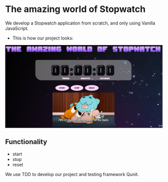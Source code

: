 # The amazing world of Stopwatch

We develop a Stopwatch application from scratch, and only using Vanilla JavaScript.

- This is how our project looks:

![Stopwatch](images/shoot.png)

## Functionality

* start
* stop
* reset

We use TDD to develop our project and testing framework Qunit.
